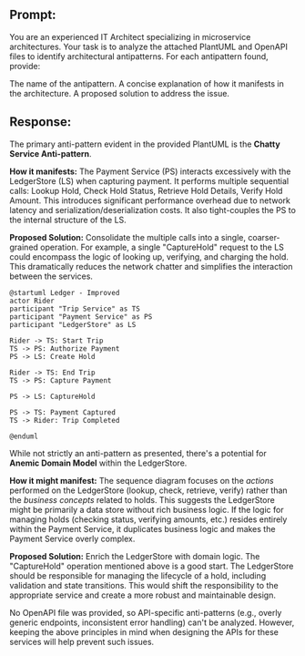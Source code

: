 ## Prompt:
You are an experienced IT Architect specializing in microservice architectures. Your task is to analyze the attached PlantUML and OpenAPI files to identify architectural antipatterns. For each antipattern found, provide:

The name of the antipattern.
A concise explanation of how it manifests in the architecture.
A proposed solution to address the issue.

## Response:
The primary anti-pattern evident in the provided PlantUML is the **Chatty Service Anti-pattern**.

**How it manifests:** The Payment Service (PS) interacts excessively with the LedgerStore (LS) when capturing payment. It performs multiple sequential calls: Lookup Hold, Check Hold Status, Retrieve Hold Details, Verify Hold Amount.  This introduces significant performance overhead due to network latency and serialization/deserialization costs.  It also tight-couples the PS to the internal structure of the LS.

**Proposed Solution:** Consolidate the multiple calls into a single, coarser-grained operation. For example, a single "CaptureHold" request to the LS could encompass the logic of looking up, verifying, and charging the hold. This dramatically reduces the network chatter and simplifies the interaction between the services.

```puml
@startuml Ledger - Improved
actor Rider
participant "Trip Service" as TS
participant "Payment Service" as PS
participant "LedgerStore" as LS

Rider -> TS: Start Trip
TS -> PS: Authorize Payment
PS -> LS: Create Hold

Rider -> TS: End Trip
TS -> PS: Capture Payment

PS -> LS: CaptureHold

PS -> TS: Payment Captured
TS -> Rider: Trip Completed

@enduml
```


While not strictly an anti-pattern as presented, there's a potential for **Anemic Domain Model** within the LedgerStore.

**How it might manifest:**  The sequence diagram focuses on the *actions* performed on the LedgerStore (lookup, check, retrieve, verify) rather than the *business concepts* related to holds. This suggests the LedgerStore might be primarily a data store without rich business logic.  If the logic for managing holds (checking status, verifying amounts, etc.) resides entirely within the Payment Service, it duplicates business logic and makes the Payment Service overly complex.

**Proposed Solution:** Enrich the LedgerStore with domain logic.  The "CaptureHold" operation mentioned above is a good start.  The LedgerStore should be responsible for managing the lifecycle of a hold, including validation and state transitions.  This would shift the responsibility to the appropriate service and create a more robust and maintainable design.

No OpenAPI file was provided, so API-specific anti-patterns (e.g., overly generic endpoints, inconsistent error handling) can't be analyzed.  However, keeping the above principles in mind when designing the APIs for these services will help prevent such issues.
